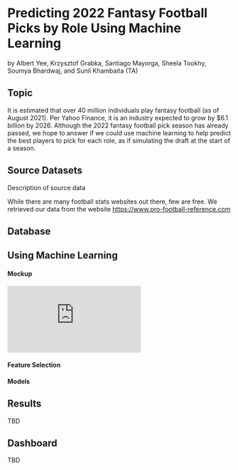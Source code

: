 # Predicting 2022 Fantasy Football Picks by Role Using Machine Learning
by Albert Yee, Krzysztof Grabka, Santiago Mayorga, Sheela Tookhy, Soumya Bhardwaj, and Sunil Khambaita (TA)

## Topic 
It is estimated that over 40 million individuals play fantasy football (as of August 2021). Per Yahoo Finance, it is an industry expected to grow by $6.1 billion by 2026. Although the 2022 fantasy football pick season has already passed, we hope to answer if we could use machine learning to help predict the best players to pick for each role, as if simulating the draft at the start of a season.  

## Source Datasets
Description of source data

While there are many football stats websites out there, few are free. We retrieved our data from the website https://www.pro-football-reference.com

## Database


## Using Machine Learning

#### Mockup 
![Mockup of Machine Learning Model](https://github.com/Smayorga97/NFL_FANTASY_FOOTBALL/blob/albert/machine_learning_drawing.pdf)
<!-- link will be updated when merged -->

#### Feature Selection


#### Models


## Results
TBD

## Dashboard
TBD